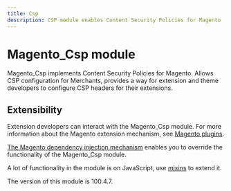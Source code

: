 ```yaml
---
title: Csp
description: CSP module enables Content Security Policies for Magento
---
```


# Magento_Csp module

Magento_Csp implements Content Security Policies for Magento. Allows CSP configuration for Merchants,
provides a way for extension and theme developers to configure CSP headers for their extensions.

## Extensibility

Extension developers can interact with the Magento_Csp module. For more information about the Magento extension mechanism, see [Magento plugins](https://developer.adobe.com/commerce/php/development/components/plugins/).

[The Magento dependency injection mechanism](https://developer.adobe.com/commerce/php/development/components/dependency-injection/) enables you to override the functionality of the Magento_Csp module.

A lot of functionality in the module is on JavaScript, use [mixins](https://developer.adobe.com/commerce/frontend-core/javascript/mixins/) to extend it.

<InlineAlert slots="text" />
The version of this module is 100.4.7.
